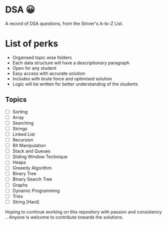 # DSA :grinning:
A record of DSA questions, from the Striver's A-to-Z List.

# List of perks
- Organised topic wise folders
- Each data structure will have a descriptionary paragraph 
- Open for any student
- Easy access with accurate solution
- Includes with brute force and optimised solution
- Logic will be written for better understanding of the students

## Topics
- [ ] Sorting
- [ ] Array
- [ ] Searching
- [ ] Strings
- [ ] Linked List
- [ ] Recursion
- [ ] Bit Manipulation
- [ ] Stack and Queues
- [ ] Sliding Window Technique
- [ ] Heaps
- [ ] Greeedy Algorithm
- [ ] Binary Tree
- [ ] Binary Search Tree
- [ ] Graphs
- [ ] Dynamic Programming
- [ ] Tries
- [ ] String [Hard]

 Hoping to continue working on this repository with passion and consistency .. 
 Anyone is welcome to contribute towards the solutions.
